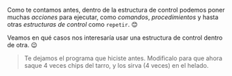 <gs-attire
  attire-url="https://raw.githubusercontent.com/MumukiProject/mumuki-guia-gobstones-alternativa-kids/master/assets/attires/config.json">
</gs-attire>
<gs-toolbox toolbox-url="https://raw.githubusercontent.com/MumukiProject/mumuki-guia-gobstones-alternativa-kids/master/assets/toolbox.xml">
</gs-toolbox>

Como te contamos antes, dentro de la estructura de control podemos poner muchas _acciones_ para ejecutar, como _comandos_, _procedimientos_ y hasta otras _estructuras de control_ como `repetir`. :blush:

Veamos en qué casos nos interesaría usar una estructura de control dentro de otra. :wink: 

> Te dejamos el programa que hiciste antes. Modificalo para que ahora saque 4 veces chips del tarro, y los sirva (4 veces) en el helado.
